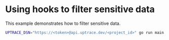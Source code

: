 # Using hooks to filter sensitive data

This example demonstrates how to filter sensitive data.

```bash
UPTRACE_DSN="https://<token>@api.uptrace.dev/<project_id>" go run main.go
```
